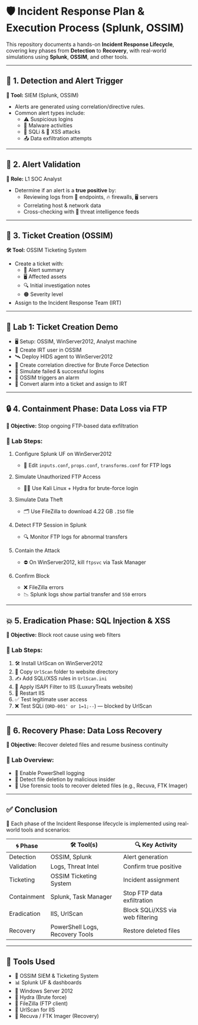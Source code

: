 
# 🛡️ Incident Response Plan & Execution Process (Splunk, OSSIM)

This repository documents a hands-on **Incident Response Lifecycle**, covering key phases from **Detection** to **Recovery**, with real-world simulations using **Splunk**, **OSSIM**, and other tools.

---

## 🔁 1. Detection and Alert Trigger

**🔧 Tool:** SIEM (Splunk, OSSIM)

- Alerts are generated using correlation/directive rules.
- Common alert types include:
  - ⚠️ Suspicious logins
  - 🐛 Malware activities
  - 💉 SQLi & 🚨 XSS attacks
  - 📤 Data exfiltration attempts

---

## 🧪 2. Alert Validation

**👤 Role:** L1 SOC Analyst

- Determine if an alert is a **true positive** by:
  - Reviewing logs from 🔐 endpoints, 🔥 firewalls, 🖥️ servers
  - Correlating host & network data
  - Cross-checking with 🧠 threat intelligence feeds

---

## 🧾 3. Ticket Creation (OSSIM)

**🛠️ Tool:** OSSIM Ticketing System

- Create a ticket with:
  - 📝 Alert summary
  - 🖥️ Affected assets
  - 🔍 Initial investigation notes
  - 🟠 Severity level
- Assign to the Incident Response Team (IRT)

---

## 🧪 Lab 1: Ticket Creation Demo

- 🖥️ Setup: OSSIM, WinServer2012, Analyst machine
- 👤 Create IRT user in OSSIM
- 🛰️ Deploy HIDS agent to WinServer2012
- 🔄 Create correlation directive for Brute Force Detection
- 🔐 Simulate failed & successful logins
- 🚨 OSSIM triggers an alarm
- 🎫 Convert alarm into a ticket and assign to IRT

---

## 🔒 4. Containment Phase: Data Loss via FTP

**🎯 Objective:** Stop ongoing FTP-based data exfiltration

### 🧪 Lab Steps:

1. Configure Splunk UF on WinServer2012  
   - 📁 Edit `inputs.conf`, `props.conf`, `transforms.conf` for FTP logs

2. Simulate Unauthorized FTP Access  
   - 🧑‍💻 Use Kali Linux + Hydra for brute-force login

3. Simulate Data Theft  
   - 🗂️ Use FileZilla to download 4.22 GB `.ISO` file

4. Detect FTP Session in Splunk  
   - 🔍 Monitor FTP logs for abnormal transfers

5. Contain the Attack  
   - ⛔ On WinServer2012, kill `ftpsvc` via Task Manager

6. Confirm Block  
   - ❌ FileZilla errors
   - 📉 Splunk logs show partial transfer and `550` errors

---

## 💥 5. Eradication Phase: SQL Injection & XSS

**🎯 Objective:** Block root cause using web filters

### 🧪 Lab Steps:

1. 🛠️ Install UrlScan on WinServer2012  
2. 📁 Copy `UrlScan` folder to website directory  
3. ✍️ Add SQLi/XSS rules in `UrlScan.ini`  
4. 🔄 Apply ISAPI Filter to IIS (LuxuryTreats website)  
5. 🔁 Restart IIS  
6. ✅ Test legitimate user access  
7. ❌ Test SQLi (`ORD-001' or 1=1;--`) — blocked by UrlScan

---

## 🧷 6. Recovery Phase: Data Loss Recovery

**🎯 Objective:** Recover deleted files and resume business continuity

### 🧪 Lab Overview:

- 🧾 Enable PowerShell logging
- 👀 Detect file deletion by malicious insider
- 💾 Use forensic tools to recover deleted files (e.g., Recuva, FTK Imager)

---

## ✅ Conclusion

📌 Each phase of the Incident Response lifecycle is implemented using real-world tools and scenarios:

| 🌀 **Phase**   | 🛠️ **Tool(s)**                    | 🔍 **Key Activity**                    |
| -------------- | ---------------------------------- | -------------------------------------- |
| Detection      | OSSIM, Splunk                     | Alert generation                       |
| Validation     | Logs, Threat Intel                | Confirm true positive                  |
| Ticketing      | OSSIM Ticketing System            | Incident assignment                    |
| Containment    | Splunk, Task Manager              | Stop FTP data exfiltration             |
| Eradication    | IIS, UrlScan                      | Block SQLi/XSS via web filtering       |
| Recovery       | PowerShell Logs, Recovery Tools   | Restore deleted files                  |

---

## 🧰 Tools Used

- 🧠 OSSIM SIEM & Ticketing System  
- 📊 Splunk UF & dashboards  
- 🔐 Windows Server 2012  
- 🐍 Hydra (Brute force)  
- 🧳 FileZilla (FTP client)  
- 🔎 UrlScan for IIS  
- 🧰 Recuva / FTK Imager (Recovery)



